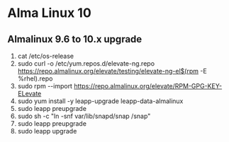 # Alma Linux 10

## Almalinux 9.6 to 10.x upgrade

1. cat /etc/os-release
2. sudo curl -o /etc/yum.repos.d/elevate-ng.repo https://repo.almalinux.org/elevate/testing/elevate-ng-el$(rpm -E %rhel).repo
3. sudo rpm --import https://repo.almalinux.org/elevate/RPM-GPG-KEY-ELevate
4. sudo yum install -y leapp-upgrade leapp-data-almalinux
5. sudo leapp preupgrade
6. sudo sh -c "ln -snf var/lib/snapd/snap /snap"
7. sudo leapp preupgrade
8. sudo leapp upgrade
